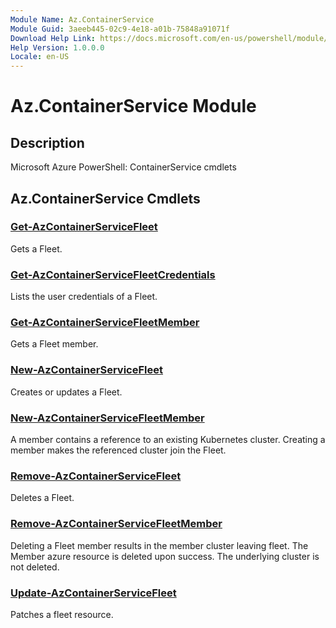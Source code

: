 ```yaml
---
Module Name: Az.ContainerService
Module Guid: 3aeeb445-02c9-4e18-a01b-75848a91071f
Download Help Link: https://docs.microsoft.com/en-us/powershell/module/az.containerservice
Help Version: 1.0.0.0
Locale: en-US
---
```


# Az.ContainerService Module
## Description
Microsoft Azure PowerShell: ContainerService cmdlets

## Az.ContainerService Cmdlets
### [Get-AzContainerServiceFleet](Get-AzContainerServiceFleet.md)
Gets a Fleet.

### [Get-AzContainerServiceFleetCredentials](Get-AzContainerServiceFleetCredentials.md)
Lists the user credentials of a Fleet.

### [Get-AzContainerServiceFleetMember](Get-AzContainerServiceFleetMember.md)
Gets a Fleet member.

### [New-AzContainerServiceFleet](New-AzContainerServiceFleet.md)
Creates or updates a Fleet.

### [New-AzContainerServiceFleetMember](New-AzContainerServiceFleetMember.md)
A member contains a reference to an existing Kubernetes cluster.
Creating a member makes the referenced cluster join the Fleet.

### [Remove-AzContainerServiceFleet](Remove-AzContainerServiceFleet.md)
Deletes a Fleet.

### [Remove-AzContainerServiceFleetMember](Remove-AzContainerServiceFleetMember.md)
Deleting a Fleet member results in the member cluster leaving fleet.
The Member azure resource is deleted upon success.
The underlying cluster is not deleted.

### [Update-AzContainerServiceFleet](Update-AzContainerServiceFleet.md)
Patches a fleet resource.

